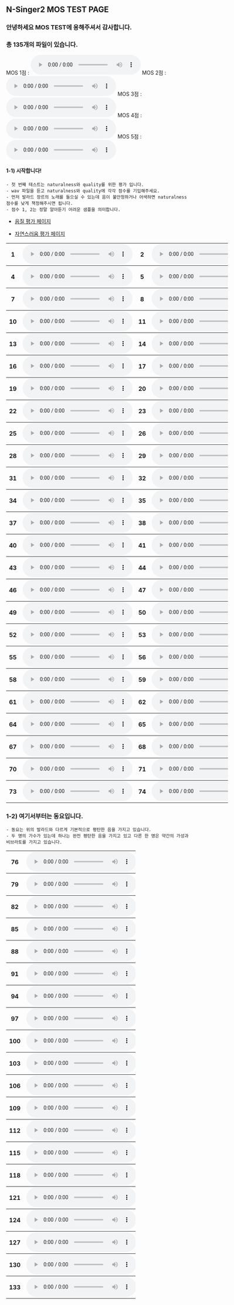 ## N-Singer2 MOS TEST PAGE

### 안녕하세요 MOS TEST에 응해주셔서 감사합니다. 
### 총 135개의 파일이 있습니다.

<td>MOS 1점 : <audio controls="" ><source src="wav/mos1.wav" type="audio/wav"></audio></td>
<td>MOS 2점 : <audio controls="" ><source src="wav/mos2.wav" type="audio/wav"></audio></td>
<td>MOS 3점 : <audio controls="" ><source src="wav/mos3.wav" type="audio/wav"></audio></td>
<td>MOS 4점 : <audio controls="" ><source src="wav/mos4.wav" type="audio/wav"></audio></td>
<td>MOS 5점 : <audio controls="" ><source src="wav/mos5.wav" type="audio/wav"></audio></td>

#### 1-1) 시작합니다!
    - 첫 번째 테스트는 naturalness와 quality를 위한 평가 입니다. 
    - wav 파일을 듣고 naturalness와 quality에 각각 점수를 기입해주세요.
    - 먼저 발라드 장르의 노래를 들으실 수 있는데 음이 불안정하거나 어색하면 naturalness 점수를 낮게 책정해주시면 됩니다. 
	- 점수 1, 2는 정말 알아듣기 어려운 샘플을 의미합니다.

- [음질 평가 페이지](https://docs.google.com/forms/d/e/1FAIpQLSeKr6TdG9QsEPwom04VXcUKvZ1vonvPk5FhFHEujT5J7cOQVQ/viewform?usp=sf_link)

- [자연스러움 평가 페이지](https://docs.google.com/forms/d/e/1FAIpQLSdTAHZGvNkIfKv1seaXpZypRGQwb7KxiP4tgT3gpw2OmBfqog/viewform?usp=sf_link)

<table style='width: 120%;'>
<tbody>
	<tr>
		<th scope="row">1</th> <td><audio controls="" ><source src="wav/mos/ballad/NSinger2Aug_05_balladw01_atTheEnd_007.wav" type="audio/wav"></audio></td>
		<th scope="row">2</th> <td><audio controls="" ><source src="wav/mos/ballad/NSinger_05_balladw01_atTheEnd_007.wav" type="audio/wav"></audio></td>
		<th scope="row">3</th> <td><audio controls="" ><source src="wav/mos/ballad/GT_05_balladw01_atTheEnd_007.wav" type="audio/wav"></audio></td>
	</tr>
</tbody>
<tbody>
	<tr>
		<th scope="row">4</th> <td><audio controls="" ><source src="wav/mos/ballad/GT_05_balladw01_atTheEnd_018.wav" type="audio/wav"></audio></td>
		<th scope="row">5</th> <td><audio controls="" ><source src="wav/mos/ballad/NSinger2Aug_05_balladw01_atTheEnd_018.wav" type="audio/wav"></audio></td>
		<th scope="row">6</th> <td><audio controls="" ><source src="wav/mos/ballad/NSinger_05_balladw01_atTheEnd_018.wav" type="audio/wav"></audio></td>
	</tr>
</tbody>
<tbody>
	<tr>
		<th scope="row">7</th> <td><audio controls="" ><source src="wav/mos/ballad/NSinger2Aug_05_balladw01_atTheEnd_019.wav" type="audio/wav"></audio></td>
		<th scope="row">8</th> <td><audio controls="" ><source src="wav/mos/ballad/NSinger_05_balladw01_atTheEnd_019.wav" type="audio/wav"></audio></td>
		<th scope="row">9</th> <td><audio controls="" ><source src="wav/mos/ballad/GT_05_balladw01_atTheEnd_019.wav" type="audio/wav"></audio></td>
	</tr>
</tbody>
<tbody>
	<tr>
		<th scope="row">10</th> <td><audio controls="" ><source src="wav/mos/ballad/NSinger_05_balladw02_atTheEnd_006.wav" type="audio/wav"></audio></td>
		<th scope="row">11</th> <td><audio controls="" ><source src="wav/mos/ballad/GT_05_balladw02_atTheEnd_006.wav" type="audio/wav"></audio></td>
		<th scope="row">12</th> <td><audio controls="" ><source src="wav/mos/ballad/NSinger2Aug_05_balladw02_atTheEnd_006.wav" type="audio/wav"></audio></td>
	</tr>
</tbody>
<tbody>
	<tr>
		<th scope="row">13</th> <td><audio controls="" ><source src="wav/mos/ballad/NSinger_05_balladw02_atTheEnd_018.wav" type="audio/wav"></audio></td>
		<th scope="row">14</th> <td><audio controls="" ><source src="wav/mos/ballad/GT_05_balladw02_atTheEnd_018.wav" type="audio/wav"></audio></td>
		<th scope="row">15</th> <td><audio controls="" ><source src="wav/mos/ballad/NSinger2Aug_05_balladw02_atTheEnd_018.wav" type="audio/wav"></audio></td>
	</tr>
</tbody>
<tbody>
	<tr>
		<th scope="row">16</th> <td><audio controls="" ><source src="wav/mos/ballad/GT_05_balladw02_atTheEnd_019.wav" type="audio/wav"></audio></td>
		<th scope="row">17</th> <td><audio controls="" ><source src="wav/mos/ballad/NSinger_05_balladw02_atTheEnd_019.wav" type="audio/wav"></audio></td>
		<th scope="row">18</th> <td><audio controls="" ><source src="wav/mos/ballad/NSinger2Aug_05_balladw02_atTheEnd_019.wav" type="audio/wav"></audio></td>
	</tr>
</tbody>
<tbody>
	<tr>
		<th scope="row">19</th> <td><audio controls="" ><source src="wav/mos/ballad/GT_05_balladw03_atTheEnd_019.wav" type="audio/wav"></audio></td>
		<th scope="row">20</th> <td><audio controls="" ><source src="wav/mos/ballad/NSinger_05_balladw03_atTheEnd_019.wav" type="audio/wav"></audio></td>
		<th scope="row">21</th> <td><audio controls="" ><source src="wav/mos/ballad/NSinger2Aug_05_balladw03_atTheEnd_019.wav" type="audio/wav"></audio></td>
	</tr>
</tbody>
<tbody>
	<tr>
		<th scope="row">22</th> <td><audio controls="" ><source src="wav/mos/ballad/NSinger2Aug_05_balladw03_atTheEnd_006.wav" type="audio/wav"></audio></td>
		<th scope="row">23</th> <td><audio controls="" ><source src="wav/mos/ballad/NSinger_05_balladw03_atTheEnd_006.wav" type="audio/wav"></audio></td>
		<th scope="row">24</th> <td><audio controls="" ><source src="wav/mos/ballad/GT_05_balladw03_atTheEnd_006.wav" type="audio/wav"></audio></td>
	</tr>
</tbody>
<tbody>
	<tr>
		<th scope="row">25</th> <td><audio controls="" ><source src="wav/mos/ballad/NSinger2Aug_05_balladw03_atTheEnd_007.wav" type="audio/wav"></audio></td>
		<th scope="row">26</th> <td><audio controls="" ><source src="wav/mos/ballad/NSinger_05_balladw03_atTheEnd_007.wav" type="audio/wav"></audio></td>
		<th scope="row">27</th> <td><audio controls="" ><source src="wav/mos/ballad/GT_05_balladw03_atTheEnd_007.wav" type="audio/wav"></audio></td>
	</tr>
</tbody>
<tbody>
	<tr>
		<th scope="row">28</th> <td><audio controls="" ><source src="wav/mos/ballad/NSinger_05_balladw04_atTheEnd_009.wav" type="audio/wav"></audio></td>
		<th scope="row">29</th> <td><audio controls="" ><source src="wav/mos/ballad/GT_05_balladw04_atTheEnd_009.wav" type="audio/wav"></audio></td>
		<th scope="row">30</th> <td><audio controls="" ><source src="wav/mos/ballad/NSinger2Aug_05_balladw04_atTheEnd_009.wav" type="audio/wav"></audio></td>
	</tr>
</tbody>
<tbody>
	<tr>
		<th scope="row">31</th> <td><audio controls="" ><source src="wav/mos/ballad/GT_05_balladw05_atTheEnd_007.wav" type="audio/wav"></audio></td>
		<th scope="row">32</th> <td><audio controls="" ><source src="wav/mos/ballad/NSinger2Aug_05_balladw05_atTheEnd_007.wav" type="audio/wav"></audio></td>
		<th scope="row">33</th> <td><audio controls="" ><source src="wav/mos/ballad/NSinger_05_balladw05_atTheEnd_007.wav" type="audio/wav"></audio></td>
	</tr>
</tbody>
<tbody>
	<tr>
		<th scope="row">34</th> <td><audio controls="" ><source src="wav/mos/ballad/GT_05_balladw04_atTheEnd_010.wav" type="audio/wav"></audio></td>
		<th scope="row">35</th> <td><audio controls="" ><source src="wav/mos/ballad/NSinger2Aug_05_balladw04_atTheEnd_010.wav" type="audio/wav"></audio></td>
		<th scope="row">36</th> <td><audio controls="" ><source src="wav/mos/ballad/NSinger_05_balladw04_atTheEnd_010.wav" type="audio/wav"></audio></td>
	</tr>
</tbody>
<tbody>
	<tr>
		<th scope="row">37</th> <td><audio controls="" ><source src="wav/mos/ballad/GT_05_balladw05_atTheEnd_011.wav" type="audio/wav"></audio></td>
		<th scope="row">38</th> <td><audio controls="" ><source src="wav/mos/ballad/NSinger_05_balladw05_atTheEnd_011.wav" type="audio/wav"></audio></td>
		<th scope="row">39</th> <td><audio controls="" ><source src="wav/mos/ballad/NSinger2Aug_05_balladw05_atTheEnd_011.wav" type="audio/wav"></audio></td>
	</tr>
</tbody>
<tbody>
	<tr>
		<th scope="row">40</th> <td><audio controls="" ><source src="wav/mos/ballad/NSinger_05_balladw05_atTheEnd_017.wav" type="audio/wav"></audio></td>
		<th scope="row">41</th> <td><audio controls="" ><source src="wav/mos/ballad/GT_05_balladw05_atTheEnd_017.wav" type="audio/wav"></audio></td>
		<th scope="row">42</th> <td><audio controls="" ><source src="wav/mos/ballad/NSinger2Aug_05_balladw05_atTheEnd_017.wav" type="audio/wav"></audio></td>
	</tr>
</tbody>
<tbody>
	<tr>
		<th scope="row">43</th> <td><audio controls="" ><source src="wav/mos/ballad/NSinger_20_balladw01_sigh_022.wav" type="audio/wav"></audio></td>
		<th scope="row">44</th> <td><audio controls="" ><source src="wav/mos/ballad/NSinger2Aug_20_balladw01_sigh_022.wav" type="audio/wav"></audio></td>
		<th scope="row">45</th> <td><audio controls="" ><source src="wav/mos/ballad/GT_20_balladw01_sigh_022.wav" type="audio/wav"></audio></td>
	</tr>
</tbody>
<tbody>
	<tr>
		<th scope="row">46</th> <td><audio controls="" ><source src="wav/mos/ballad/NSinger2Aug_20_balladw02_sigh_016.wav" type="audio/wav"></audio></td>
		<th scope="row">47</th> <td><audio controls="" ><source src="wav/mos/ballad/NSinger_20_balladw02_sigh_016.wav" type="audio/wav"></audio></td>
		<th scope="row">48</th> <td><audio controls="" ><source src="wav/mos/ballad/GT_20_balladw02_sigh_016.wav" type="audio/wav"></audio></td>
	</tr>
</tbody>
<tbody>
	<tr>
		<th scope="row">49</th> <td><audio controls="" ><source src="wav/mos/ballad/NSinger2Aug_20_balladw02_sigh_025.wav" type="audio/wav"></audio></td>
		<th scope="row">50</th> <td><audio controls="" ><source src="wav/mos/ballad/GT_20_balladw02_sigh_025.wav" type="audio/wav"></audio></td>
		<th scope="row">51</th> <td><audio controls="" ><source src="wav/mos/ballad/NSinger_20_balladw02_sigh_025.wav" type="audio/wav"></audio></td>
	</tr>
</tbody>
<tbody>
	<tr>
		<th scope="row">52</th> <td><audio controls="" ><source src="wav/mos/ballad/GT_05_balladw04_atTheEnd_018.wav" type="audio/wav"></audio></td>
		<th scope="row">53</th> <td><audio controls="" ><source src="wav/mos/ballad/NSinger2Aug_05_balladw04_atTheEnd_018.wav" type="audio/wav"></audio></td>
		<th scope="row">54</th> <td><audio controls="" ><source src="wav/mos/ballad/NSinger_05_balladw04_atTheEnd_018.wav" type="audio/wav"></audio></td>
	</tr>
</tbody>
<tbody>
	<tr>
		<th scope="row">55</th> <td><audio controls="" ><source src="wav/mos/ballad/GT_20_balladw03_sigh_010.wav" type="audio/wav"></audio></td>
		<th scope="row">56</th> <td><audio controls="" ><source src="wav/mos/ballad/NSinger_20_balladw03_sigh_010.wav" type="audio/wav"></audio></td>
		<th scope="row">57</th> <td><audio controls="" ><source src="wav/mos/ballad/NSinger2Aug_20_balladw03_sigh_010.wav" type="audio/wav"></audio></td>
	</tr>
</tbody>
<tbody>
	<tr>
		<th scope="row">58</th> <td><audio controls="" ><source src="wav/mos/ballad/NSinger2Aug_20_balladw03_sigh_016.wav" type="audio/wav"></audio></td>
		<th scope="row">59</th> <td><audio controls="" ><source src="wav/mos/ballad/GT_20_balladw03_sigh_016.wav" type="audio/wav"></audio></td>
		<th scope="row">60</th> <td><audio controls="" ><source src="wav/mos/ballad/NSinger_20_balladw03_sigh_016.wav" type="audio/wav"></audio></td>
	</tr>
</tbody>
<tbody>
	<tr>
		<th scope="row">61</th> <td><audio controls="" ><source src="wav/mos/ballad/GT_20_balladw01_sigh_008.wav" type="audio/wav"></audio></td>
		<th scope="row">62</th> <td><audio controls="" ><source src="wav/mos/ballad/NSinger_20_balladw01_sigh_008.wav" type="audio/wav"></audio></td>
		<th scope="row">63</th> <td><audio controls="" ><source src="wav/mos/ballad/NSinger2Aug_20_balladw01_sigh_008.wav" type="audio/wav"></audio></td>
	</tr>
</tbody>
<tbody>
	<tr>
		<th scope="row">64</th> <td><audio controls="" ><source src="wav/mos/ballad/GT_20_balladw05_sigh_008.wav" type="audio/wav"></audio></td>
		<th scope="row">65</th> <td><audio controls="" ><source src="wav/mos/ballad/NSinger2Aug_20_balladw05_sigh_008.wav" type="audio/wav"></audio></td>
		<th scope="row">66</th> <td><audio controls="" ><source src="wav/mos/ballad/NSinger_20_balladw05_sigh_008.wav" type="audio/wav"></audio></td>
	</tr>
</tbody>
<tbody>
	<tr>
		<th scope="row">67</th> <td><audio controls="" ><source src="wav/mos/ballad/NSinger2Aug_20_balladw05_sigh_015.wav" type="audio/wav"></audio></td>
		<th scope="row">68</th> <td><audio controls="" ><source src="wav/mos/ballad/GT_20_balladw05_sigh_015.wav" type="audio/wav"></audio></td>
		<th scope="row">69</th> <td><audio controls="" ><source src="wav/mos/ballad/NSinger_20_balladw05_sigh_015.wav" type="audio/wav"></audio></td>
	</tr>
</tbody>
<tbody>
	<tr>
		<th scope="row">70</th> <td><audio controls="" ><source src="wav/mos/ballad/NSinger_20_balladw04_sigh_010.wav" type="audio/wav"></audio></td>
		<th scope="row">71</th> <td><audio controls="" ><source src="wav/mos/ballad/GT_20_balladw04_sigh_010.wav" type="audio/wav"></audio></td>
		<th scope="row">72</th> <td><audio controls="" ><source src="wav/mos/ballad/NSinger2Aug_20_balladw04_sigh_010.wav" type="audio/wav"></audio></td>
	</tr>
</tbody>
<tbody>
	<tr>
		<th scope="row">73</th> <td><audio controls="" ><source src="wav/mos/ballad/GT_20_balladw04_sigh_016.wav" type="audio/wav"></audio></td>
		<th scope="row">74</th> <td><audio controls="" ><source src="wav/mos/ballad/NSinger_20_balladw04_sigh_016.wav" type="audio/wav"></audio></td>
		<th scope="row">75</th> <td><audio controls="" ><source src="wav/mos/ballad/NSinger2Aug_20_balladw04_sigh_016.wav" type="audio/wav"></audio></td>
	</tr>
</tbody>
</table>

### 1-2) 여기서부터는 동요입니다. 
    - 동요는 위의 발라드와 다르게 기본적으로 평탄한 음을 가지고 있습니다. 
    - 두 명의 가수가 있는데 하나는 완전 평탄한 음을 가지고 있고 다른 한 명은 약간의 가성과 비브라토를 가지고 있습니다. 

<table style='width: 70%;'>
<tbody>
	<tr>
		<th scope="row">76</th> <td><audio controls="" ><source src="wav/mos/child/NSinger_46_thirty_014.wav" type="audio/wav"></audio></td>
		<th scope="row">77</th> <td><audio controls="" ><source src="wav/mos/child/NSinger2Tune_46_thirty_014.wav" type="audio/wav"></audio></td>
		<th scope="row">78</th> <td><audio controls="" ><source src="wav/mos/child/GT_46_thirty_014.wav" type="audio/wav"></audio></td>
	</tr>
</tbody>
<tbody>
	<tr>
		<th scope="row">79</th> <td><audio controls="" ><source src="wav/mos/child/NSinger2Tune_47_todaybye_006.wav" type="audio/wav"></audio></td>
		<th scope="row">80</th> <td><audio controls="" ><source src="wav/mos/child/GT_47_todaybye_006.wav" type="audio/wav"></audio></td>
		<th scope="row">81</th> <td><audio controls="" ><source src="wav/mos/child/NSinger_47_todaybye_006.wav" type="audio/wav"></audio></td>
	</tr>
</tbody>
<tbody>
	<tr>
		<th scope="row">82</th> <td><audio controls="" ><source src="wav/mos/child/NSinger_47_todaybye_007.wav" type="audio/wav"></audio></td>
		<th scope="row">83</th> <td><audio controls="" ><source src="wav/mos/child/NSinger2Tune_47_todaybye_007.wav" type="audio/wav"></audio></td>
		<th scope="row">84</th> <td><audio controls="" ><source src="wav/mos/child/GT_47_todaybye_007.wav" type="audio/wav"></audio></td>
	</tr>
</tbody>
<tbody>
	<tr>
		<th scope="row">85</th> <td><audio controls="" ><source src="wav/mos/child/GT_50_blueblue_005.wav" type="audio/wav"></audio></td>
		<th scope="row">86</th> <td><audio controls="" ><source src="wav/mos/child/NSinger2Tune_50_blueblue_005.wav" type="audio/wav"></audio></td>
		<th scope="row">87</th> <td><audio controls="" ><source src="wav/mos/child/NSinger_50_blueblue_005.wav" type="audio/wav"></audio></td>
	</tr>
</tbody>
<tbody>
	<tr>
		<th scope="row">88</th> <td><audio controls="" ><source src="wav/mos/child/GT_48_dontbye_006.wav" type="audio/wav"></audio></td>
		<th scope="row">89</th> <td><audio controls="" ><source src="wav/mos/child/NSinger2Tune_48_dontbye_006.wav" type="audio/wav"></audio></td>
		<th scope="row">90</th> <td><audio controls="" ><source src="wav/mos/child/NSinger_48_dontbye_006.wav" type="audio/wav"></audio></td>
	</tr>
</tbody>
<tbody>
	<tr>
		<th scope="row">91</th> <td><audio controls="" ><source src="wav/mos/child/GT_49_like_008.wav" type="audio/wav"></audio></td>
		<th scope="row">92</th> <td><audio controls="" ><source src="wav/mos/child/NSinger2Tune_49_like_008.wav" type="audio/wav"></audio></td>
		<th scope="row">93</th> <td><audio controls="" ><source src="wav/mos/child/NSinger_49_like_008.wav" type="audio/wav"></audio></td>
	</tr>
</tbody>
<tbody>
	<tr>
		<th scope="row">94</th> <td><audio controls="" ><source src="wav/mos/child/GT_48_dontbye_008.wav" type="audio/wav"></audio></td>
		<th scope="row">95</th> <td><audio controls="" ><source src="wav/mos/child/NSinger_48_dontbye_008.wav" type="audio/wav"></audio></td>
		<th scope="row">96</th> <td><audio controls="" ><source src="wav/mos/child/NSinger2Tune_48_dontbye_008.wav" type="audio/wav"></audio></td>
	</tr>
</tbody>
<tbody>
	<tr>
		<th scope="row">97</th> <td><audio controls="" ><source src="wav/mos/child/NSinger2Tune_50_blueblue_002.wav" type="audio/wav"></audio></td>
		<th scope="row">98</th> <td><audio controls="" ><source src="wav/mos/child/GT_50_blueblue_002.wav" type="audio/wav"></audio></td>
		<th scope="row">99</th> <td><audio controls="" ><source src="wav/mos/child/NSinger_50_blueblue_002.wav" type="audio/wav"></audio></td>
	</tr>
</tbody>
<tbody>
	<tr>
		<th scope="row">100</th> <td><audio controls="" ><source src="wav/mos/child/NSinger2Tune_49_like_006.wav" type="audio/wav"></audio></td>
		<th scope="row">101</th> <td><audio controls="" ><source src="wav/mos/child/NSinger_49_like_006.wav" type="audio/wav"></audio></td>
		<th scope="row">102</th> <td><audio controls="" ><source src="wav/mos/child/GT_49_like_006.wav" type="audio/wav"></audio></td>
	</tr>
</tbody>
<tbody>
	<tr>
		<th scope="row">103</th> <td><audio controls="" ><source src="wav/mos/child/NSinger2Tune_train_kr_1d_004.wav" type="audio/wav"></audio></td>
		<th scope="row">104</th> <td><audio controls="" ><source src="wav/mos/child/GT_train_kr_1d_004.wav" type="audio/wav"></audio></td>
		<th scope="row">105</th> <td><audio controls="" ><source src="wav/mos/child/NSinger_train_kr_1d_004.wav" type="audio/wav"></audio></td>
	</tr>
</tbody>
<tbody>
	<tr>
		<th scope="row">106</th> <td><audio controls="" ><source src="wav/mos/child/GT_train_kr_1d_006.wav" type="audio/wav"></audio></td>
		<th scope="row">107</th> <td><audio controls="" ><source src="wav/mos/child/NSinger2Tune_train_kr_1d_006.wav" type="audio/wav"></audio></td>
		<th scope="row">108</th> <td><audio controls="" ><source src="wav/mos/child/NSinger_train_kr_1d_006.wav" type="audio/wav"></audio></td>
	</tr>
</tbody>
<tbody>
	<tr>
		<th scope="row">109</th> <td><audio controls="" ><source src="wav/mos/child/NSinger2Tune_50_blueblue_006.wav" type="audio/wav"></audio></td>
		<th scope="row">110</th> <td><audio controls="" ><source src="wav/mos/child/GT_50_blueblue_006.wav" type="audio/wav"></audio></td>
		<th scope="row">111</th> <td><audio controls="" ><source src="wav/mos/child/NSinger_50_blueblue_006.wav" type="audio/wav"></audio></td>
	</tr>
</tbody>
<tbody>
	<tr>
		<th scope="row">112</th> <td><audio controls="" ><source src="wav/mos/child/NSinger2Tune_train_kr_4d_010.wav" type="audio/wav"></audio></td>
		<th scope="row">113</th> <td><audio controls="" ><source src="wav/mos/child/NSinger_train_kr_4d_010.wav" type="audio/wav"></audio></td>
		<th scope="row">114</th> <td><audio controls="" ><source src="wav/mos/child/GT_train_kr_4d_010.wav" type="audio/wav"></audio></td>
	</tr>
</tbody>
<tbody>
	<tr>
		<th scope="row">115</th> <td><audio controls="" ><source src="wav/mos/child/GT_umbrella_kr_4d_004.wav" type="audio/wav"></audio></td>
		<th scope="row">116</th> <td><audio controls="" ><source src="wav/mos/child/NSinger2Tune_umbrella_kr_4d_004.wav" type="audio/wav"></audio></td>
		<th scope="row">117</th> <td><audio controls="" ><source src="wav/mos/child/NSinger_umbrella_kr_4d_004.wav" type="audio/wav"></audio></td>
	</tr>
</tbody>
<tbody>
	<tr>
		<th scope="row">118</th> <td><audio controls="" ><source src="wav/mos/child/GT_walkforest_kr_0u_002.wav" type="audio/wav"></audio></td>
		<th scope="row">119</th> <td><audio controls="" ><source src="wav/mos/child/NSinger2Tune_walkforest_kr_0u_002.wav" type="audio/wav"></audio></td>
		<th scope="row">120</th> <td><audio controls="" ><source src="wav/mos/child/NSinger_walkforest_kr_0u_002.wav" type="audio/wav"></audio></td>
	</tr>
</tbody>
<tbody>
	<tr>
		<th scope="row">121</th> <td><audio controls="" ><source src="wav/mos/child/GT_walkforest_kr_0u_007.wav" type="audio/wav"></audio></td>
		<th scope="row">122</th> <td><audio controls="" ><source src="wav/mos/child/NSinger_walkforest_kr_0u_007.wav" type="audio/wav"></audio></td>
		<th scope="row">123</th> <td><audio controls="" ><source src="wav/mos/child/NSinger2Tune_walkforest_kr_0u_007.wav" type="audio/wav"></audio></td>
	</tr>
</tbody>
<tbody>
	<tr>
		<th scope="row">124</th> <td><audio controls="" ><source src="wav/mos/child/NSinger2Tune_window_kr_0u_002.wav" type="audio/wav"></audio></td>
		<th scope="row">125</th> <td><audio controls="" ><source src="wav/mos/child/NSinger_window_kr_0u_002.wav" type="audio/wav"></audio></td>
		<th scope="row">126</th> <td><audio controls="" ><source src="wav/mos/child/GT_window_kr_0u_002.wav" type="audio/wav"></audio></td>
	</tr>
</tbody>
<tbody>
	<tr>
		<th scope="row">127</th> <td><audio controls="" ><source src="wav/mos/child/GT_window_kr_0u_005.wav" type="audio/wav"></audio></td>
		<th scope="row">128</th> <td><audio controls="" ><source src="wav/mos/child/NSinger_window_kr_0u_005.wav" type="audio/wav"></audio></td>
		<th scope="row">129</th> <td><audio controls="" ><source src="wav/mos/child/NSinger2Tune_window_kr_0u_005.wav" type="audio/wav"></audio></td>
	</tr>
</tbody>
<tbody>
	<tr>
		<th scope="row">130</th> <td><audio controls="" ><source src="wav/mos/child/NSinger_window_kr_0u_006.wav" type="audio/wav"></audio></td>
		<th scope="row">131</th> <td><audio controls="" ><source src="wav/mos/child/NSinger2Tune_window_kr_0u_006.wav" type="audio/wav"></audio></td>
		<th scope="row">132</th> <td><audio controls="" ><source src="wav/mos/child/GT_window_kr_0u_006.wav" type="audio/wav"></audio></td>
	</tr>
</tbody>
<tbody>
	<tr>
		<th scope="row">133</th> <td><audio controls="" ><source src="wav/mos/child/NSinger2Tune_who_kr_0u_004.wav" type="audio/wav"></audio></td>
		<th scope="row">134</th> <td><audio controls="" ><source src="wav/mos/child/NSinger_who_kr_0u_004.wav" type="audio/wav"></audio></td>
		<th scope="row">135</th> <td><audio controls="" ><source src="wav/mos/child/GT_who_kr_0u_004.wav" type="audio/wav"></audio></td>
	</tr>
</tbody>

</table>
